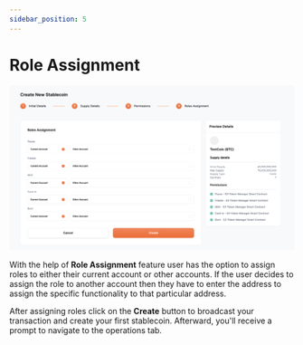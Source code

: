 ```yaml
---
sidebar_position: 5
---
```


# Role Assignment

![Role assignment](../../static/img/step4.png)

With the help of **Role Assignment** feature user has the option to assign roles to either their current account or other accounts. If the user decides to assign the role to another account then they have to enter the address to assign the specific functionality to that particular address.

After assigning roles click on the **Create** button to broadcast your transaction and create your first stablecoin. 
Afterward, you'll receive a prompt to navigate to the operations tab.

